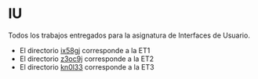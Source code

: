 # IU
Todos los trabajos entregados para la asignatura de Interfaces de Usuario.

* El directorio [ix58gj](https://github.com/raulvarandela/IU/tree/master/ix58gj) corresponde a la ET1
* El directorio [z3oc9j](https://github.com/raulvarandela/IU/tree/master/z3oc9j) corresponde a la ET2
* El directorio [kn0l33](https://github.com/raulvarandela/IU/tree/master/kn0l33) corresponde a la ET3
